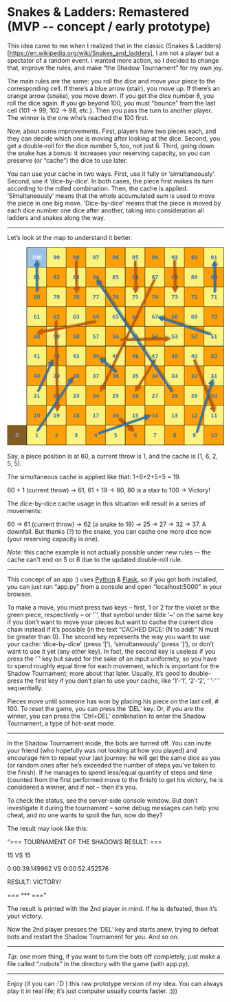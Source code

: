 # Snakes & Ladders: Remastered (MVP -- concept / early prototype)

This idea came to me when I realized that in the classic (Snakes & Ladders)[https://en.wikipedia.org/wiki/Snakes_and_ladders], I am not a player but a spectator of a random event. I wanted more action, so I decided to change that, improve the rules, and make “the Shadow Tournament” for my own joy.

The main rules are the same: you roll the dice and move your piece to the corresponding cell. If there’s a blue arrow (stair), you move up. If there’s an orange arrow (snake), you move down. If you get the dice number 6, you roll the dice again. If you go beyond 100, you must “bounce” from the last cell (101 -> 99, 102 -> 98, etc.). Then you pass the turn to another player. The winner is the one who’s reached the 100 first.

Now, about some improvements. First, players have two pieces each, and they can decide which one is moving after looking at the dice. Second, you get a double-roll for the dice number 5, too, not just 6. Third, going down the snake has a bonus: it increases your reserving capacity, so you can preserve (or “cache”) the dice to use later.

You can use your cache in two ways. First, use it fully or ‘simultaneously’. Second, use it ‘dice-by-dice’. In both cases, the piece first makes its turn according to the rolled combination. Then, the cache is applied. ‘Simultaneously’ means that the whole accumulated sum is used to move the piece in one big move. ‘Dice-by-dice’ means that the piece is moved by each dice number one dice after another, taking into consideration all ladders and snakes along the way.

---

Let’s look at the map to understand it better.

![A version of a map](/static/snakeboard.png "A version of a map used in this MVP")

Say, a piece position is at 60, a current throw is 1, and the cache is [1, 6, 2, 5, 5].

The simultaneous cache is applied like that: 1+6+2+5+5 = 19.

60 + 1 (current throw) -> 61, 61 + 19 -> 80, 80 is a stair to 100 -> Victory!

The dice-by-dice cache usage in this situation will result in a series of movements:

60 -> 61 (current throw) -> 62 (a snake to 19) -> 25 -> 27 -> 32 -> 37. A downfall. But thanks (?) to the snake, you can cache one more dice now (your reserving capacity is one).

_Note_: this cache example is not actually possible under new rules -- the cache can't end on 5 or 6 due to the updated double-roll rule.

---

This concept of an app :) uses [Python](https://www.python.org) & [Flask](https://flask.palletsprojects.com/), so if you got both installed, you can just run “app.py” from a console and open “localhost:5000” in your browser.

To make a move, you must press two keys – first, 1 or 2 for the violet or the green piece, respectively – or ‘\`’, that symbol under tilde ‘~’ on the same key if you don’t want to move your pieces but want to cache the current dice chain instead if it’s possible (in the text “CACHED DICE: (N to add)” N must be greater than 0).
The second key represents the way you want to use your cache: ‘dice-by-dice’ (press ‘[‘), ‘simultaneously’ (press ‘]’), or don’t want to use it yet (any other key).
In fact, the second key is useless if you press the ‘\`’ key but saved for the sake of an input uniformity, so you have to spend roughly equal time for each movement, which is important for the Shadow Tournament; more about that later. Usually, it’s good to double-press the first key if you don’t plan to use your cache, like ‘1’-‘1’, ‘2’-‘2’, ‘\`’-‘\`’ sequentially.

Pieces move until someone has won by placing his piece on the last cell, # 100. To reset the game, you can press the ‘DEL’ key. Or, if you are the winner, you can press the ‘Ctrl+DEL’ combination to enter the Shadow Tournament, a type of hot-seat mode.

---

In the Shadow Tournament mode, the bots are turned off. You can invite your friend (who hopefully was not looking at how you played) and encourage him to repeat your last journey: he will get the same dice as you (or random ones after he’s exceeded the number of steps you’ve taken to the finish). If he manages to spend less/equal quantity of steps and time (counted from the first performed move to the finish) to get his victory, he is considered a winner, and if not – then it’s you. 

To check the status, see the server-side console window. But don’t investigate it during the tournament – some debug messages can help you cheat, and no one wants to spoil the fun, now do they?

The result may look like this:

“=== TOURNAMENT OF THE SHADOWS RESULT: ===

15 VS 15

0:00:39.149962 VS 0:00:52.452576

RESULT: VICTORY!

=== *** ===”

The result is printed with the 2nd player in mind. If he is defeated, then it’s your victory.

Now the 2nd player presses the ‘DEL’ key and starts anew, trying to defeat bots and restart the Shadow Tournament for you. And so on.

---

_Tip_: one more thing, if you want to turn the bots off completely, just make a file called “.nobots” in the directory with the game (with app.py).

---

Enjoy (if you can :’D ) this raw prototype version of my idea. You can always play it in real life; it’s just computer usually counts faster. :))) 
